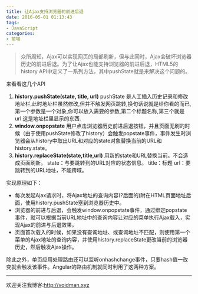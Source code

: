 ```yaml
---
title: 让Ajax支持浏览器的前进后退
date: 2016-05-01 01:13:43
tags:
- JavaScript
categories:
- 前端
---
```

> 众所周知，Ajax可以实现网页的局部刷新，但与此同时，Ajax会破坏浏览器历史的前进后退。为了让Ajax也能支持浏览器的前进后退，HTML5的history API中定义了一系列方法，其中pushState就是来解决这个问题的。

<!-- more -->
来看看这几个API
1. **history.pushState(state, title, url)**
pushState 是人工插入历史记录和修改地址栏,此时地址栏虽然修改,但并不触发网页跳转,换句话说就是给你看的而已,第一个参数是一个对象,你可以放入需要的参数,第二个标题名称,第三个就是url.这是地址栏里显示的东西.
2. **window.onpopstate**
用户点击浏览器历史前进后退按钮，并且页面无刷的时候（由于使用pushState修改了history）会触发popstate事件，事件发生时浏览器会从history中取出URL和对应的state对象替换当前的URL和history.state。
3. **history.replaceState(state,title,url)**
用新的state和URL替换当前。不会造成页面刷新。
state：与要跳转到的URL对应的状态信息。
title：标题
url：要跳转到的URL地址，不能跨域。

实现原理如下：
- 每次发起Ajax请求时，将Ajax地址的查询内容(?后面的)附在HTML页面地址后面，使用history.pushState塞到浏览器历史中。
- 浏览器的前进与后退，会触发window.onpopstate事件，通过绑定popstate事件，就可以根据当前URL地址中的查询内容让对应的菜单执行Ajax载入，实现Ajax的前进与后退效果。
- 页面首次载入的时候，如果没有查询地址、或查询地址不匹配，则使用第一个菜单的Ajax地址的查询内容，并使用history.replaceState更改当前的浏览器历史，然后触发Ajax操作。

除此之外，单页应用处理路由还可以监听onhashchange事件，只要hash值一改变就会触发该事件。Angular的路由机制就同时利用了这两种方案。

-------------------
欢迎关注我博客:http://voidman.xyz
